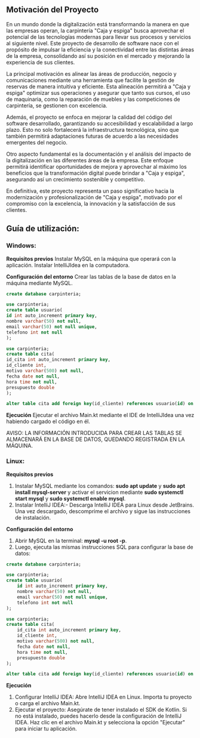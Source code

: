 ## Motivación del Proyecto
En un mundo donde la digitalización está transformando la manera en que las empresas operan, la carpintería "Caja y espiga" busca aprovechar el potencial de las tecnologías modernas para llevar sus procesos y servicios al siguiente nivel. Este proyecto de desarrollo de software nace con el propósito de impulsar la eficiencia y la conectividad entre las distintas áreas de la empresa, consolidando así su posición en el mercado y mejorando la experiencia de sus clientes.  

La principal motivación es alinear las áreas de producción, negocio y comunicaciones mediante una herramienta que facilite la gestión de reservas de manera intuitiva y eficiente. Esta alineación permitirá a "Caja y espiga" optimizar sus operaciones y asegurar que tanto sus cursos, el uso de maquinaria, como la reparación de muebles y las competiciones de carpintería, se gestionen con excelencia.  

Además, el proyecto se enfoca en mejorar la calidad del código del software desarrollado, garantizando su accesibilidad y escalabilidad a largo plazo. Esto no solo fortalecerá la infraestructura tecnológica, sino que también permitirá adaptaciones futuras de acuerdo a las necesidades emergentes del negocio.  

Otro aspecto fundamental es la documentación y el análisis del impacto de la digitalización en las diferentes áreas de la empresa. Este enfoque permitirá identificar oportunidades de mejora y aprovechar al máximo los beneficios que la transformación digital puede brindar a "Caja y espiga", asegurando así un crecimiento sostenible y competitivo.  

En definitiva, este proyecto representa un paso significativo hacia la modernización y profesionalización de "Caja y espiga", motivado por el compromiso con la excelencia, la innovación y la satisfacción de sus clientes.  


## Guía de utilización:
### Windows:
**Requisitos previos**
Instalar MySQL en la máquina que operará con la aplicación.
Instalar IntelliJIdea en la computadora.

**Configuración del entorno**
Crear las tablas de la base de datos en la máquina mediante MySQL.
```sql
create database carpinteria;

use carpinteria;
create table usuario(
id int auto_increment primary key,
nombre varchar(50) not null,
email varchar(50) not null unique,
telefono int not null
);

use carpinteria;
create table cita(
id_cita int auto_increment primary key,
id_cliente int,
motivo varchar(500) not null,
fecha date not null,
hora time not null,
presupuesto double
);

alter table cita add foreign key(id_cliente) references usuario(id) on delete cascade;
```

**Ejecución**
Ejecutar el archivo Main.kt mediante el IDE de IntelliJIdea una vez habiendo cargado el código en él.

AVISO: LA INFORMACIÓN INTRODUCIDA PARA CREAR LAS TABLAS SE ALMACENARÁ EN LA BASE DE DATOS, QUEDANDO REGISTRADA EN LA MÁQUINA.  

### Linux:  
**Requisitos previos**  
1. Instalar MySQL mediante los comandos: **sudo apt update** y **sudo apt install mysql-server** y activar el servicion mediante **sudo systemctl start mysql** y **sudo systemctl enable mysql**.
2. Instalar IntelliJ IDEA:- Descarga IntelliJ IDEA para Linux desde JetBrains. Una vez descargado, descomprime el archivo y sigue las instrucciones de instalación.  

**Configuración del entorno**  
1. Abrir MySQL en la terminal: **mysql -u root -p**.
2. Luego, ejecuta las mismas instrucciones SQL para configurar la base de datos:
```sql
create database carpinteria;

use carpinteria;
create table usuario(
    id int auto_increment primary key,
    nombre varchar(50) not null,
    email varchar(50) not null unique,
    telefono int not null
);

use carpinteria;
create table cita(
    id_cita int auto_increment primary key,
    id_cliente int,
    motivo varchar(500) not null,
    fecha date not null,
    hora time not null,
    presupuesto double
);

alter table cita add foreign key(id_cliente) references usuario(id) on delete cascade;
```

**Ejecución**
1. Configurar IntelliJ IDEA: Abre IntelliJ IDEA en Linux. Importa tu proyecto o carga el archivo Main.kt.
2. Ejecutar el proyecto: Asegúrate de tener instalado el SDK de Kotlin. Si no está instalado, puedes hacerlo desde la configuración de IntelliJ IDEA. Haz clic en el archivo Main.kt y selecciona la opción "Ejecutar" para iniciar tu aplicación.





